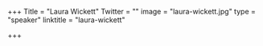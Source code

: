 +++
Title = "Laura Wickett"
Twitter = ""
image = "laura-wickett.jpg"
type = "speaker"
linktitle = "laura-wickett"

+++


